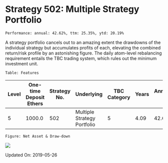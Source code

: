 
# Strategy 502: Multiple Strategy Portfolio

    Performance: annual: 42.62%, ttm: 25.35%, ytd: 20.19%

  
A strategy portfolio cancels out to an amazing extent the drawdowns of the individual strategy but accumulates profits of each, elevating the combined return/risk profile by an astonishing figure. The daily atom-level rebalancing requirement entails the TBC trading system, which rules out the minimum investment unit.
    

    Table: Features

| Level | One-time Deposit Ethers | Strategy No. | Underlying | TBC Category | Years | Annualized RoR | Largest Drawdown | R/D | Sharpe Ratio | TTM | YTD |
|-------|-------------------------|--------------|-----------------------|-----------------|--------------|----------------|------------------|-----|--------------|--------|-------|
|5|1000.0|502|Multiple Strategy Portfolio|5|4.09|42.62%|-6.60%|6.46|2.36|25.35%|20.19%|

    Figure: Net Asset & Draw-down

![](./imgs/Strategy_502_Multiple_Strategy_Portfolio.png)

Updated On: 2019-05-26
    